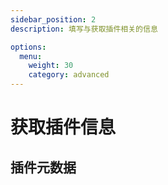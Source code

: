 ```yaml
---
sidebar_position: 2
description: 填写与获取插件相关的信息

options:
  menu:
    weight: 30
    category: advanced
---
```


# 获取插件信息

## 插件元数据
